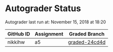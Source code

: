 # Autograder Status
Autograder last run at: November 15, 2018 at 18:20

| GitHub ID | Assignment | Graded Branch |
|-----------|------------|---------------|
| nikkihw | a5 | [graded-24cd4d](https://github.com/Fall2018COMP401-001/a5-nikkihw/tree/graded-24cd4d) | 
